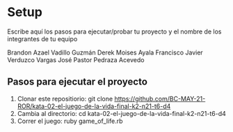 # Setup

Escribe aquí los pasos para ejecutar/probar tu proyecto y el nombre de los integrantes de tu equipo

Brandon Azael Vadillo Guzmán
Derek Moises Ayala
Francisco Javier Verduzco Vargas
José Pastor Pedraza Acevedo

## Pasos para ejecutar el proyecto

1. Clonar este repositiorio: git clone https://github.com/BC-MAY-21-ROR/kata-02-el-juego-de-la-vida-final-k2-n21-t6-d4
2. Cambia al directorio: cd kata-02-el-juego-de-la-vida-final-k2-n21-t6-d4
3. Correr el juego: ruby game_of_life.rb